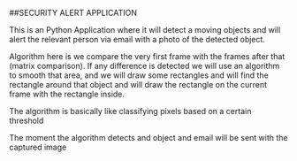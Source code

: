 ##SECURITY ALERT APPLICATION

This is an Python Application where it will detect a moving objects
and will alert the relevant person via email with a photo of the detected
object.

Algorithm here is we compare the very first frame with the frames after that (matrix comparison).
If any difference is detected we will use an algorithm to smooth that area, and we will draw some rectangles
and will find the rectangle around that object and will draw the rectangle on the current frame with the rectangle inside.

The algorithm is basically like classifying pixels based on a certain threshold

The moment the algorithm detects and object and email will be sent with the captured image